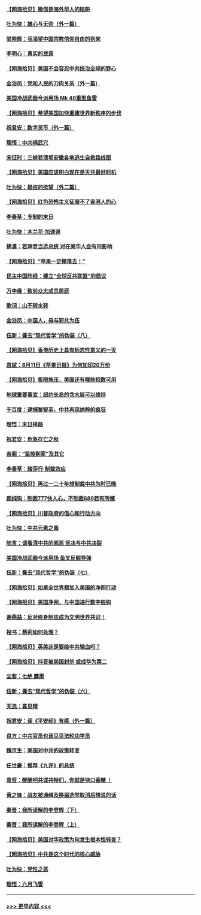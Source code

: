 #### [【网海拾贝】微信是海外华人的陷阱](../pages/nsc993/n12338868.md?t=08182102) 
#### [吐为快：雄心与无奈（外一篇）](../pages/nsc993/n12338132.md?t=08182102) 
#### [梁晓辉：我渴望中国宗教信仰自由的到来](../pages/nsc993/n12336657.md?t=08182102) 
#### [李明心：真实的民意](../pages/nsc993/n12336089.md?t=08182102) 
#### [【网海拾贝】美国不会容忍中共统治全球的野心](../pages/nsc993/n12336063.md?t=08182102) 
#### [金浴凤：党和人民的刀肉关系（外一篇）](../pages/nsc993/n12335834.md?t=08182102) 
#### [美国冷战武器今派用场 Mk 48重型鱼雷](../pages/nsc993/n12335354.md?t=08182102) 
#### [【网海拾贝】希望美国加快重建世界新秩序的步伐](../pages/nsc993/n12334224.md?t=08182102) 
#### [祝君安：数字货币（外一篇）](../pages/nsc993/n12334186.md?t=08182102) 
#### [理悟：中共祸武穴](../pages/nsc993/n12333962.md?t=08182102) 
#### [宋征时：三峡若溃坝安徽各地逃生自救路线图](../pages/nsc993/n12332450.md?t=08182102) 
#### [【网海拾贝】美国应该明白现在是灭共最好时机](../pages/nsc993/n12332313.md?t=08182102) 
#### [吐为快：极权的欲望（外二篇）](../pages/nsc993/n12332089.md?t=08182102) 
#### [【网海拾贝】红色恐怖主义征服不了香港人的心](../pages/nsc993/n12329296.md?t=08182102) 
#### [李春草：专制的末日](../pages/nsc993/n12329079.md?t=08182102) 
#### [吐为快：木兰花‧加速道](../pages/nsc993/n12327366.md?t=08182102) 
#### [拂潇：若拜登当选总统 对在美华人会有何影响](../pages/nsc993/n12295996.md?t=08182102) 
#### [【网海拾贝】“苹果一定撑落去！”](../pages/nsc993/n12326784.md?t=08182102) 
#### [民主中国阵线：建立“全球反共联盟”的倡议](../pages/nsc993/n12324177.md?t=08182102) 
#### [万李缘：致前众志成员周庭](../pages/nsc993/n12324635.md?t=08182102) 
#### [歌词：山不转水转](../pages/nsc993/n12324599.md?t=08182102) 
#### [金浴凤：中国人，毋与邪共为伍](../pages/nsc993/n12324257.md?t=08182102) 
#### [伍新：撕去“现代哲学”的伪装（八）](../pages/nsc993/n12324188.md?t=08182102) 
#### [【网海拾贝】香港历史上具有标志性意义的一天](../pages/nsc993/n12324021.md?t=08182102) 
#### [袁斌：8月11日《苹果日报》为何加印20万份](../pages/nsc993/n12323955.md?t=08182102) 
#### [【网海拾贝】极限施压，美国还有哪些招数可用](../pages/nsc993/n12322512.md?t=08182102) 
#### [地球重要事宜：纽约长岛的含水层可以维持](../pages/nsc993/n12321844.md?t=08182102) 
#### [千百度：逮捕黎智英，中共再现纳粹的疯狂](../pages/nsc993/n12321777.md?t=08182102) 
#### [理悟：末日择路](../pages/nsc993/n12320812.md?t=08182102) 
#### [祝君安：危急存亡之秋](../pages/nsc993/n12320795.md?t=08182102) 
#### [苦胆：“监控到家”及其它](../pages/nsc993/n12320751.md?t=08182102) 
#### [李春草：踏莎行·制裁效应](../pages/nsc993/n12318290.md?t=08182102) 
#### [【网海拾贝】再过一二十年想制裁中共为时已晚](../pages/nsc993/n12318195.md?t=08182102) 
#### [颜纯钩：制裁777快人心，不制裁689若有所憾](../pages/nsc993/n12316912.md?t=08182102) 
#### [【网海拾贝】川普政府的信心和行动方向](../pages/nsc993/n12316673.md?t=08182102) 
#### [吐为快：中共元素之毒](../pages/nsc993/n12316547.md?t=08182102) 
#### [陆言：请看清中共的邪恶 坚决与中共决裂](../pages/nsc993/n12315784.md?t=08182102) 
#### [美国冷战武器今派用场 鱼叉反舰导弹](../pages/nsc993/n12316258.md?t=08182102) 
#### [伍新：撕去“现代哲学”的伪装（七）](../pages/nsc993/n12315846.md?t=08182102) 
#### [【网海拾贝】如果全世界都加入美国的净网行动](../pages/nsc993/n12315588.md?t=08182102) 
#### [【网海拾贝】美国净网，与中国进行数字脱钩](../pages/nsc993/n12312813.md?t=08182102) 
#### [谢燕益：反对终身制应成为文明世界共识！](../pages/nsc993/n12310465.md?t=08182102) 
#### [投书：蔡莉如何处理？](../pages/nsc993/n12310224.md?t=08182102) 
#### [【网海拾贝】英美这是要给中共输血吗？](../pages/nsc993/n12307646.md?t=08182102) 
#### [【网海拾贝】抖音被美国封杀 或成华为第二](../pages/nsc993/n12305277.md?t=08182102) 
#### [尘客：七绝 霹雳](../pages/nsc993/n12304053.md?t=08182102) 
#### [伍新：撕去“现代哲学”的伪装（六）](../pages/nsc993/n12303243.md?t=08182102) 
#### [天逸：喜见晴](../pages/nsc993/n12303226.md?t=08182102) 
#### [祝君安：读《平安经》有感（外一篇）](../pages/nsc993/n12303170.md?t=08182102) 
#### [良方：中共官员也该见见法轮功学员](../pages/nsc993/n12302985.md?t=08182102) 
#### [魏京生：美国对中共的政策转变](../pages/nsc993/n12302929.md?t=08182102) 
#### [任世豪：推荐《九评》的总统](../pages/nsc993/n12302838.md?t=08182102) 
#### [袁哲：醒醒吧共谍共特们，你就是块口香糖 ！](../pages/nsc993/n12302678.md?t=08182102) 
#### [黄之锋：战友被通缉及换届选举取消后想说的话](../pages/nsc993/n12302681.md?t=08182102) 
#### [秦晋：我所读解的李登辉（下）](../pages/nsc993/n12302171.md?t=08182102) 
#### [秦晋：我所读解的李登辉（上）](../pages/nsc993/n12301979.md?t=08182102) 
#### [【网海拾贝】美国对华政策为何发生根本性转变？](../pages/nsc993/n12302091.md?t=08182102) 
#### [【网海拾贝】中共是这个时代的核心威胁](../pages/nsc993/n12300541.md?t=08182102) 
#### [吐为快：党性之恶](../pages/nsc993/n12300263.md?t=08182102) 
#### [理悟：六月飞雪](../pages/nsc993/n12300243.md?t=08182102) 

----
#### [ >>> 更早内容 <<< ](../indexes/nsc993-earlier.md)
